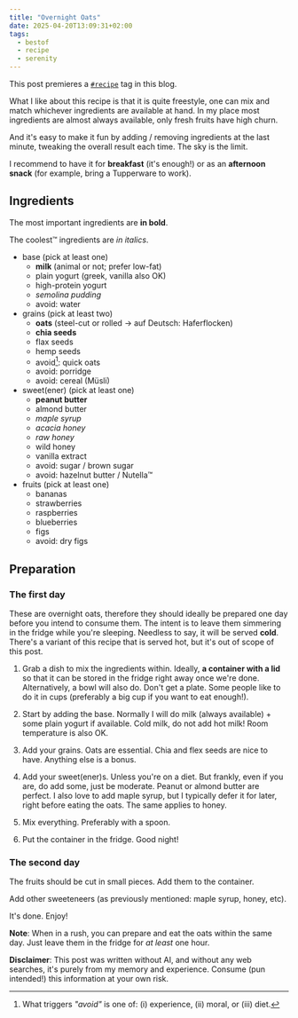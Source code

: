 ```yaml
---
title: "Overnight Oats"
date: 2025-04-20T13:09:31+02:00
tags:
  - bestof
  - recipe
  - serenity
---
```


This post premieres a [`#recipe`](/tags/recipe) tag in this blog.

What I like about this recipe is that it is quite freestyle, one can mix and
match whichever ingredients are available at hand. In my place most
ingredients are almost always available, only fresh fruits have high churn.

And it's easy to make it fun by adding / removing ingredients at the last
minute, tweaking the overall result each time. The sky is the limit.

I recommend to have it for **breakfast** (it's enough!) or as an **afternoon snack**
(for example, bring a Tupperware to work).

## Ingredients

The most important ingredients are **in bold**.

The coolest™ ingredients are _in italics_.

- base (pick at least one)
  - **milk** (animal or not; prefer low-fat)
  - plain yogurt (greek, vanilla also OK)
  - high-protein yogurt
  - _semolina pudding_
  - avoid: water
- grains (pick at least two)
  - **oats** (steel-cut or rolled -> auf Deutsch: Haferflocken)
  - **chia seeds**
  - flax seeds
  - hemp seeds
  - avoid[^1]: quick oats
  - avoid: porridge
  - avoid: cereal (Müsli)
- sweet(ener) (pick at least one)
  - **peanut butter**
  - almond butter
  - _maple syrup_
  - _acacia honey_
  - _raw honey_
  - wild honey
  - vanilla extract
  - avoid: sugar / brown sugar
  - avoid: hazelnut butter / Nutella™
- fruits (pick at least one)
  - bananas
  - strawberries
  - raspberries
  - blueberries
  - figs
  - avoid: dry figs

## Preparation

### The first day

These are overnight oats, therefore they should ideally be prepared one day
before you intend to consume them. The intent is to leave them simmering in the
fridge while you're sleeping. Needless to say, it will be served **cold**.
There's a variant of this recipe that is served hot, but it's out of scope of
this post.

1. Grab a dish to mix the ingredients within. Ideally, **a container with a lid**
so that it can be stored in the fridge right away once we're done.
Alternatively, a bowl will also do. Don't get a plate. Some people like to do it
in cups (preferably a big cup if you want to eat enough!).

1. Start by adding the base. Normally I will do milk (always available) + some
plain yogurt if available. Cold milk, do not add hot milk! Room temperature is
also OK.

1. Add your grains. Oats are essential. Chia and flex seeds are nice to have.
   Anything else is a bonus.

1. Add your sweet(ener)s. Unless you're on a diet. But frankly, even if you are,
   do add some, just be moderate. Peanut or almond butter are perfect. I also
     love to add maple syrup, but I typically defer it for later, right before
     eating the oats. The same applies to honey.

1. Mix everything. Preferably with a spoon.

1. Put the container in the fridge. Good night!

### The second day

The fruits should be cut in small pieces. Add them to the container.

Add other sweeteneers (as previously mentioned: maple syrup, honey, etc).

It's done. Enjoy!

**Note**: When in a rush, you can prepare and eat the oats within the same day.
Just leave them in the fridge for _at least_ one hour.

**Disclaimer**: This post was written without AI, and without any web searches, it's purely from
my memory and experience. Consume (pun intended!) this information at your own
risk.


[^1]: What triggers _"avoid"_ is one of: (i) experience, (ii) moral, or (iii)
    diet.
